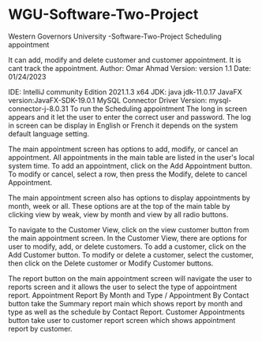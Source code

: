# WGU-Software-Two-Project
Western Governors University -Software-Two-Project
Scheduling appointment

It can add, modify and delete customer and customer appointment. It is cant track the appointment.
Author: Omar Ahmad
Version: version 1.1
Date: 01/24/2023

IDE: IntelliJ community Edition 2021.1.3 x64
JDK: java jdk-11.0.17
JavaFX version:JavaFX-SDK-19.0.1
MySQL Connector Driver Version: mysql-connector-j-8.0.31
To run the Scheduling appointment
The long in screen appears and it let the user to enter the correct user and password.
The log in screen can be display in English or French it depends on the system default language setting.

The main appointment screen has options to add, modify, or cancel an appointment. All appointments
in the main table are listed in the user's local system time. To add an appointment, click on the
Add Appointment button. To modify or cancel, select a row, then press the Modify, delete to cancel
Appointment.

The main appointment screen also has options to display appointments by month, week or all. These
options are at the top of the main table by clicking view by weak, view by month and view by all radio buttons.

To navigate to the Customer View, click on the view customer button from the main appointment screen.
In the Customer View, there are options for user to modify, add, or delete customers. To add a customer,
click on the Add Customer button. To modify or delete a customer, select the customer, then click
on the Delete customer or Modify Customer buttons.

The report button on the main appointment screen will navigate the user to reports screen and it allows
the user to select the type of appointment report.
Appointment Report By Month and Type / Appointment By Contact button take the Summary report main which shows
report by month and type as well as the schedule by Contact Report.
Customer Appointments button take user to customer report screen which shows appointment report by customer.
